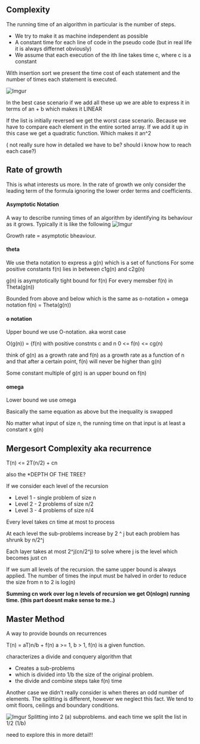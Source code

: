 ## Complexity

The running time of an algorithm in particular is the
number of steps.

- We try to make it as machine independent as possible
- A constant time for each line of code in the pseudo code
(but in real life it is always differnet obviously)
- We assume that each execution of the ith line takes time c, where c is a constant

With insertion sort we present the time cost of each statement and the number of times
each statement is executed.

![Imgur](https://i.imgur.com/IiVWtMU.png)

In the best case scenario if we add all these up we are
able to express it in terms of an + b which makes it LINEAR

If the list is initially reversed we get the worst case scenario. Because we have to
compare each element in the entire sorted array. If we add it up in this case
we get a quadratic function. Which makes it an^2 

( not really sure how in detailed we have to be? should i know how to reach each case?)


## Rate of growth
This is what interests us more. In the rate of growth we only consider the leading term
of the formula ignoring the lower order terms and coefficients.

#### Asymptotic Notation
A way to describe running times of an algorithm by identifying its behaviour as it grows. Typically it is like the following
![Imgur](https://i.imgur.com/3PvRATx.png)

Growth rate = asymptotic bheaviour.

#### theta
We use theta notation to express a g(n) which is a set of functions
For some positive constants
f(n) lies in between c1g(n) and c2g(n)

g(n) is asymptotically tight bound for f(n)
For every memsber f(n) in  Theta(g(n))

Bounded from above and below which is the same as o-notation + omega notation 
f(n) = Theta(g(n))

#### o notation
Upper bound we use O-notation. aka worst case
 
O(g(n)) = {f(n) with positive constnts c and n
0 <= f(n) <= cg(n)

think of g(n) as a growth rate and f(n) as a growth rate as a function of n
and that after a certain point, f(n) will never be higher than g(n)

Some constant multiple of g(n) is an upper bound on f(n)

#### omega
Lower bound we use omega

Basically the same equation as above but the inequality is swapped

No matter what input of size n, the running time on that input is at least a constant x g(n)

## Mergesort Complexity aka recurrence
T(n) <= 2T(n/2) + cn

also the *DEPTH OF THE TREE?

If we consider each level of the recursion

- Level 1 - single problem of size n
- Level 2 - 2 problems of size n/2
- Level 3 - 4 problems of size n/4

Every level takes cn time at most to process

At each level the sub-problems increase by 2 ^ j but each problem has shrunk by n/2^j

Each layer takes at most 2^j(cn/2^j) to solve where j is the level which becomes just cn

If we sum all levels of the recursion. the same upper bound is always applied. The number of times the input must be halved in order to reduce the size from n to 2 is log(n)


**Summing cn work over log n levels of recursion we get
O(nlogn) running time. (this part doesnt make sense to me..)**


## Master Method
A way to provide bounds on recurrences

T(n) = aT)n/b + f(n)
a >= 1, b > 1, f(n) is a given function.

characterizes a divide and conquery algorithm that
- Creates a sub-problems
- which is divided into 1/b the size of the original problem.
- the divide and combine steps take f(n) time

Another case we didn't really consider is when theres an odd number of elements.
The splitting is different, however we neglect this fact. We tend to omit floors, ceilings and boundary conditions.

![Imgur](https://i.imgur.com/CvGhdbB.png)
Splitting into 2 (a) subproblems. and each time we split the list in 1/2 (1/b)

need to explore this in more detail!!

